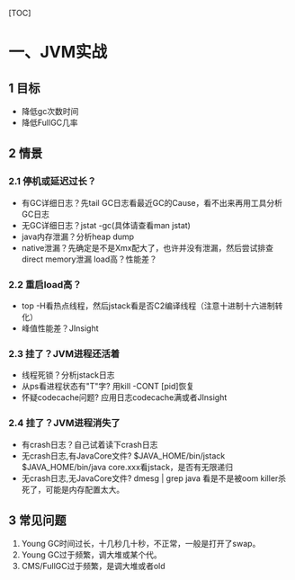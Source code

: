 [TOC]

# 一、JVM实战

## 1 目标

- 降低gc次数时间
- 降低FullGC几率

## 2 情景

### 2.1 停机或延迟过长？

- 有GC详细日志？先tail GC日志看最近GC的Cause，看不出来再用工具分析GC日志
- 无GC详细日志？jstat -gc(具体请查看man jstat)
- java内存泄漏？分析heap dump
- native泄漏？先确定是不是Xmx配大了，也许并没有泄漏，然后尝试排查direct memory泄漏
   load高？性能差？

### 2.2 重启load高？

- top -H看热点线程，然后jstack看是否C2编译线程（注意十进制十六进制转化）
- 峰值性能差？JInsight

### 2.3 挂了？JVM进程还活着

- 线程死锁？分析jstack日志
- 从ps看进程状态有"T"字? 用kill -CONT [pid]恢复
- 怀疑codecache问题? 应用日志codecache满或者JInsight

### 2.4 挂了？JVM进程消失了

- 有crash日志？自己试着读下crash日志
- 无crash日志,有JavaCore文件? $JAVA_HOME/bin/jstack $JAVA_HOME/bin/java core.xxx看jstack，是否有无限递归
- 无crash日志,无JavaCore文件? dmesg | grep java 看是不是被oom killer杀死了，可能是内存配置太大。

## 3 常见问题

1. Young GC时间过长，十几秒几十秒，不正常，一般是打开了swap。
2. Young GC过于频繁，调大堆或某个代。
3. CMS/FullGC过于频繁，是调大堆或者old

